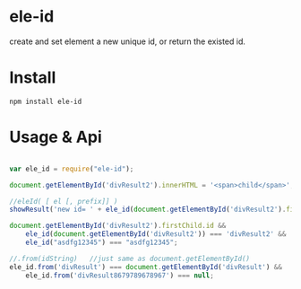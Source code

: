 # ele-id
create and set element a new unique id, or return the existed id.

# Install
```
npm install ele-id
```

# Usage & Api
```javascript

var ele_id = require("ele-id");

document.getElementById('divResult2').innerHTML = '<span>child</span>';

//eleId( [ el [, prefix]] )
showResult('new id= ' + ele_id(document.getElementById('divResult2').firstChild) + ', new id2= ' + ele_id(), 3);

document.getElementById('divResult2').firstChild.id &&
	ele_id(document.getElementById('divResult2')) === 'divResult2' &&
	ele_id("asdfg12345") === "asdfg12345";

//.from(idString)	//just same as document.getElementById()
ele_id.from('divResult') === document.getElementById('divResult') &&
	ele_id.from('divResult8679789678967') === null;

```
